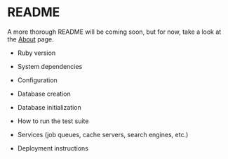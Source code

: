 # README

A more thorough README will be coming soon, but for now, take a look at the [About](./ABOUT.md) page.

* Ruby version

* System dependencies

* Configuration

* Database creation

* Database initialization

* How to run the test suite

* Services (job queues, cache servers, search engines, etc.)

* Deployment instructions
